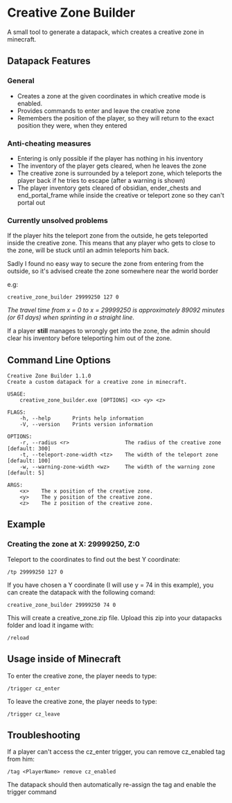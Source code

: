 # Creative Zone Builder
A small tool to generate a datapack, which creates a creative zone in minecraft.

## Datapack Features
### General
- Creates a zone at the given coordinates in which creative mode is enabled.
- Provides commands to enter and leave the creative zone
- Remembers the position of the player, so they will return to the exact position they were, when they entered

### Anti-cheating measures
- Entering is only possible if the player has nothing in his inventory
- The inventory of the player gets cleared, when he leaves the zone
- The creative zone is surrounded by a teleport zone, which teleports the player back if he tries to escape (after a warning is shown)
- The player inventory gets cleared of obsidian, ender_chests and end_portal_frame while inside the creative or teleport zone so they can't portal out

### Currently unsolved problems
If the player hits the teleport zone from the outside, he gets teleported inside the creative zone.
This means that any player who gets to close to the zone, will be stuck until an admin teleports him back.

Sadly I found no easy way to secure the zone from entering from the outside,
so it's advised create the zone somewhere near the world border

e.g:
```
creative_zone_builder 29999250 127 0
```

_The travel time from x = 0 to x = 29999250 is approximately 89092 minutes (or 61 days) when sprinting in a straight line._

If a player __still__ manages to wrongly get into the zone, the admin should clear his inventory before teleporting him out of the zone.

## Command Line Options
```
Creative Zone Builder 1.1.0
Create a custom datapack for a creative zone in minecraft.

USAGE:
    creative_zone_builder.exe [OPTIONS] <x> <y> <z>

FLAGS:
    -h, --help       Prints help information
    -V, --version    Prints version information

OPTIONS:
    -r, --radius <r>                  The radius of the creative zone [default: 300]
    -t, --teleport-zone-width <tz>    The width of the teleport zone [default: 100]
    -w, --warning-zone-width <wz>     The width of the warning zone [default: 5]

ARGS:
    <x>    The x position of the creative zone.
    <y>    The y position of the creative zone.
    <z>    The z position of the creative zone.
```

## Example
### Creating the zone at X: 29999250, Z:0

Teleport to the coordinates to find out the best Y coordinate:
```
/tp 29999250 127 0
```

If you have chosen a Y coordinate (I will use y = 74 in this example), you can create the datapack with the following comand:
```
creative_zone_builder 29999250 74 0
```

This will create a creative_zone.zip file. Upload this zip into your datapacks folder and load it ingame with:
```
/reload
```

## Usage inside of Minecraft
To enter the creative zone, the player needs to type:
```
/trigger cz_enter
```

To leave the creative zone, the player needs to type:
```
/trigger cz_leave
```

## Troubleshooting
If a player can't access the cz_enter trigger, you can remove cz_enabled tag from him:
```
/tag <PlayerName> remove cz_enabled
```

The datapack should then automatically re-assign the tag and enable the trigger command